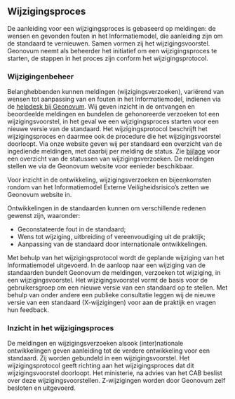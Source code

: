## Wijzigingsproces

De aanleiding voor een wijzigingsproces is gebaseerd op meldingen: de wensen en gevonden fouten in het Informatiemodel, die aanleiding zijn om de standaard te vernieuwen. Samen vormen zij het wijzigingsvoorstel. Geonovum neemt als beheerder het initiatief om een wijzigingsproces te starten, de stappen in het proces zijn conform het wijzigingsprotocol.

### Wijzigingenbeheer

Belanghebbenden kunnen meldingen (wijzigingsverzoeken), variërend van wensen tot aanpassing van en fouten in het Informatiemodel, indienen via de <a href='mailto:imev@geonovum.nl' target='_blank'>helpdesk bij Geonovum</a>. Wij geven inzicht in de ontvangen en beoordeelde meldingen en bundelen de gehonoreerde verzoeken tot een wijzigingsvoorstel, in het geval we een wijzigingsproces starten voor een nieuwe versie van de standaard. Het wijzigingsprotocol beschrijft het wijzigingsproces en daarmee ook de procedure die het wijzigingsvoorstel doorloopt. Via onze website geven wij per standaard een overzicht van de ingediende meldingen, met daarbij per melding de status. Zie <a href='#overzicht-status-van-wijzigingsverzoeken'>bijlage<a></a> voor een overzicht van de statussen van wijzigingsverzoeken. De meldingen stellen we via de Geonovum website voor eenieder beschikbaar. 

Voor inzicht in de ontwikkeling, wijzigingsverzoeken en bijeenkomsten rondom van het Informatiemodel Externe Veiligheidsrisico’s zetten we Geonovum website in.

Ontwikkelingen in de standaarden kunnen om verschillende redenen gewenst zijn, waaronder:

<ul><li>Geconstateerde fout in de standaard;</li>
<li>Wens tot wijziging, uitbreiding of vereenvoudiging uit de praktijk;</li>
<li>Aanpassing van de standaard door internationale ontwikkelingen.</li>
</ul>

Met behulp van het wijzigingsprotocol wordt de geplande wijziging van het Informatiemodel uitgevoerd. In de aanloop naar een wijziging van de standaarden bundelt Geonovum de meldingen, verzoeken tot wijziging, in een wijzigingsvoorstel. Het wijzigingsvoorstel vormt de basis voor de gebruikersgroep om een nieuwe versie van een standaard op te stellen. Met behulp van onder andere een publieke consultatie leggen wij de nieuwe versie van een standaard (X-wijzigingen) voor aan de praktijk en vragen hun feedback.

### Inzicht in het wijzigingsproces

De meldingen en wijzigingsverzoeken alsook (inter)nationale ontwikkelingen geven aanleiding tot de verdere ontwikkeling voor een standaard. Zij worden gebundeld in een wijzigingsvoorstel. Het wijzigingsprotocol geeft richting aan het wijzigingsproces dat dit wijzigingsvoorstel doorloopt. Het ministerie, na advies van het CAB beslist over deze wijzigingsvoorstellen. Z-wijzigingen worden door Geonovum zelf besloten en uitgevoerd. <a name='_Ref396391640'></a><b><br/></b>

